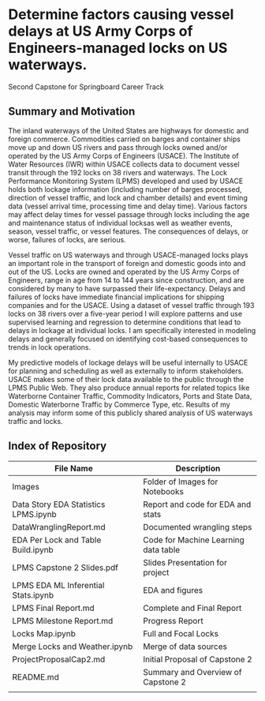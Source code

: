 # Determine factors causing vessel delays at US Army Corps of Engineers-managed locks on US waterways.
Second Capstone for Springboard Career Track

## Summary and Motivation
The inland waterways of the United States are highways for domestic and foreign commerce. Commodities carried on barges and container ships move up and down US rivers and pass through locks owned and/or operated by the US Army Corps of Engineers (USACE). The Institute of Water Resources (IWR) within USACE collects data to document vessel transit through the 192 locks on 38 rivers and waterways. The Lock Performance Monitoring System (LPMS) developed and used by USACE holds both lockage information (including number of barges processed, direction of vessel traffic, and lock and chamber details) and event timing data (vessel arrival time, processing time and delay time). Various factors may affect delay times for vessel passage through locks including the age and maintenance status of individual locksas well as weather events, season, vessel traffic, or vessel features. The consequences of delays, or worse, failures of locks, are serious. 

Vessel traffic on US waterways and through USACE-managed locks plays an important role in the transport of foreign and domestic goods into and out of the US. Locks are owned and operated by the US Army Corps of Engineers, range in age from 14 to 144 years since construction, and are considered by many to have surpassed their life-expectancy. Delays and failures of locks have immediate financial implications for shipping companies and for the USACE. Using a dataset of vessel traffic through 193 locks on 38 rivers over a five-year period I will explore patterns and use supervised learning and regression to determine conditions that lead to delays in lockage at individual locks. I am specifically interested in modeling delays and generally focused on identifying cost-based consequences to trends in lock operations. 

My predictive models of lockage delays will be useful internally to USACE for planning and scheduling as well as externally to inform stakeholders. USACE makes some of their lock data available to the public through the LPMS Public Web. They also produce annual reports for related topics like Waterborne Container Traffic, Commodity Indicators, Ports and State Data, Domestic Waterborne Traffic by Commerce Type, etc. Results of my analysis may inform some of this publicly shared analysis of US waterways traffic and locks.

## Index of Repository
| File Name               | Description                     |
| -----------------       |--------------------------------|
| Images                  | Folder of Images for Notebooks  | 
| Data Story EDA Statistics LPMS.ipynb  | Report and code for EDA and stats |
| DataWranglingReport.md  | Documented wrangling steps      |
| EDA Per Lock and Table Build.ipynb  | Code for Machine Learning data table |
| LPMS Capstone 2 Slides.pdf  | Slides Presentation for project |
| LPMS EDA ML Inferential Stats.ipynb  | EDA and figures  |
| LPMS Final Report.md  | Complete and Final Report  |
| LPMS Milestone Report.md  | Progress Report  |
| Locks Map.ipynb  | Full and Focal Locks  |
| Merge Locks and Weather.ipynb  | Merge of data sources  |
| ProjectProposalCap2.md  | Initial Proposal of Capstone 2 |
| README.md               | Summary and Overview of Capstone 2 |
|                         |                                 |
